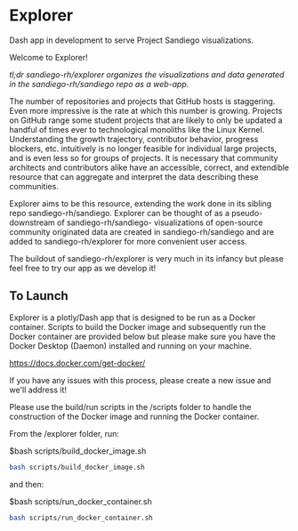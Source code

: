 # Explorer
Dash app in development to serve Project Sandiego visualizations.

Welcome to Explorer! 

*tl;dr sandiego-rh/explorer organizes the visualizations and data generated in the sandiego-rh/sandiego repo as a web-app.*

The number of repositories and projects that GitHub hosts is staggering. Even more impressive is the rate at which this number is growing. 
Projects on GitHub range some student projects that are likely to only be updated a handful of times ever to technological monoliths like the 
Linux Kernel. Understanding the growth trajectory, contributor behavior, progress blockers, etc. intuitively is no longer feasible for individual
large projects, and is even less so for groups of projects. It is necessary that community architects and contributors alike have an accessible, 
correct, and extendible resource that can aggregate and interpret the data describing these communities. 

Explorer aims to be this resource, extending the work done in its sibling repo sandiego-rh/sandiego. Explorer can be thought of as a pseudo-downstream of 
sandiego-rh/sandiego- visualizations of open-source community originated data are created in sandiego-rh/sandiego and are added to sandiego-rh/explorer
for more convenient user access.

The buildout of sandiego-rh/explorer is very much in its infancy but please feel free to try our app as we develop it!

## To Launch

Explorer is a plotly/Dash app that is designed to be run as a Docker container.
Scripts to build the Docker image and subsequently run the Docker container
are provided below but please make sure you have the Docker Desktop (Daemon) installed and
running on your machine.

https://docs.docker.com/get-docker/

If you have any issues with this process, please create a new issue and we'll address it!

Please use the build/run scripts in the /scripts folder to handle the 
construction of the Docker image and running the Docker container.

From the /explorer folder, run:

$bash scripts/build\_docker\_image.sh
```bash
bash scripts/build_docker_image.sh
```

and then:

$bash scripts/run\_docker\_container.sh
```bash
bash scripts/run_docker_container.sh
```
